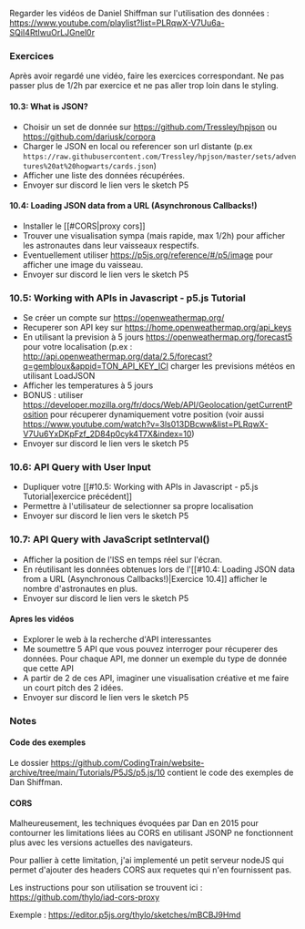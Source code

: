 
Regarder les vidéos de Daniel Shiffman sur l'utilisation des données :
https://www.youtube.com/playlist?list=PLRqwX-V7Uu6a-SQiI4RtIwuOrLJGnel0r


### Exercices

Après avoir regardé une vidéo, faire les exercices correspondant. Ne pas passer plus de 1/2h par exercice et ne pas aller trop loin dans le styling. 

#### 10.3: What is JSON?

* Choisir un set de donnée sur https://github.com/Tressley/hpjson ou https://github.com/dariusk/corpora
* Charger le JSON en local ou referencer son url distante (p.ex `https://raw.githubusercontent.com/Tressley/hpjson/master/sets/adventures%20at%20hogwarts/cards.json`)
* Afficher une liste des données récupérées. 
* Envoyer sur discord le lien vers le sketch P5 

#### 10.4: Loading JSON data from a URL (Asynchronous Callbacks!)

* Installer le [[#CORS|proxy cors]]
* Trouver une visualisation sympa (mais rapide, max 1/2h) pour afficher les astronautes dans leur vaisseaux respectifs.
* Eventuellement utiliser https://p5js.org/reference/#/p5/image pour afficher une image du vaisseau.
* Envoyer sur discord le lien vers le sketch P5

### 10.5: Working with APIs in Javascript - p5.js Tutorial

* Se créer un compte sur https://openweathermap.org/
* Recuperer son API key sur https://home.openweathermap.org/api_keys
* En utilisant la prevision à 5 jours https://openweathermap.org/forecast5 pour votre localisation (p.ex : http://api.openweathermap.org/data/2.5/forecast?q=gembloux&appid=TON_API_KEY_ICI  charger les previsions météos en utilisant LoadJSON
* Afficher les temperatures à 5 jours
* BONUS : utiliser https://developer.mozilla.org/fr/docs/Web/API/Geolocation/getCurrentPosition pour récuperer dynamiquement votre position (voir aussi https://www.youtube.com/watch?v=3ls013DBcww&list=PLRqwX-V7Uu6YxDKpFzf_2D84p0cyk4T7X&index=10)
* Envoyer sur discord le lien vers le sketch P5

### 10.6: API Query with User Input

* Dupliquer votre [[#10.5: Working with APIs in Javascript - p5.js Tutorial|exercice précédent]]
* Permettre à l'utilisateur de selectionner sa propre localisation
* Envoyer sur discord le lien vers le sketch P5

### 10.7: API Query with JavaScript setInterval()

* Afficher la position de l'ISS en temps réel sur l'écran.
* En réutilisant les données obtenues lors de l'[[#10.4: Loading JSON data from a URL (Asynchronous Callbacks!)|Exercice 10.4]] afficher le nombre d'astronautes en plus.
* Envoyer sur discord le lien vers le sketch P5

#### Apres les vidéos 

* Explorer le web à la recherche d'API interessantes
* Me soumettre 5 API que vous pouvez interroger pour récuperer des données. Pour chaque API, me donner un exemple du type de donnée que cette API
* A partir de 2 de ces API, imaginer une visualisation créative et me faire un court pitch des 2 idées.
* Envoyer sur discord le lien vers le sketch P5

### Notes

#### Code des exemples

Le dossier https://github.com/CodingTrain/website-archive/tree/main/Tutorials/P5JS/p5.js/10 contient le code des exemples de Dan Shiffman.

#### CORS

Malheureusement, les techniques évoquées par Dan en 2015 pour contourner les limitations liées au CORS en utilisant JSONP ne fonctionnent plus avec les versions actuelles des navigateurs.

Pour pallier à cette limitation, j'ai implementé un petit serveur nodeJS qui permet d'ajouter des headers CORS aux requetes qui n'en fournissent pas.

Les instructions pour son utilisation se trouvent ici : https://github.com/thylo/iad-cors-proxy

Exemple : https://editor.p5js.org/thylo/sketches/mBCBJ9Hmd